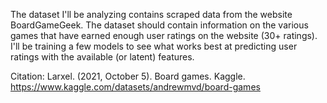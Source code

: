 The dataset I'll be analyzing contains scraped data from the website BoardGameGeek. The dataset should contain information on the various games that have earned enough user ratings on the website (30+ ratings). I'll be training a few models to see what works best at predicting user ratings with the available (or latent) features.

Citation: Larxel. (2021, October 5). Board games. Kaggle. https://www.kaggle.com/datasets/andrewmvd/board-games 
